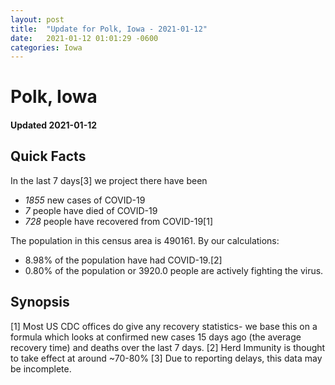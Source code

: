 ```yaml
---
layout: post
title:  "Update for Polk, Iowa - 2021-01-12"
date:   2021-01-12 01:01:29 -0600
categories: Iowa
---
```


# Polk, Iowa
#### Updated 2021-01-12

## Quick Facts

In the last 7 days[3] we project there have been
- *1855* new cases of COVID-19
- *7* people have died of COVID-19
- *728* people have recovered from COVID-19[1]

The population in this census area is 490161. By our calculations:
- 8.98% of the population have had COVID-19.[2]
- 0.80% of the population or 3920.0 people are actively fighting the virus.

## Synopsis




[1] Most US CDC offices do give any recovery statistics- we base this on a formula which looks at confirmed new cases
15 days ago (the average recovery time) and deaths over the last 7 days.
[2] Herd Immunity is thought to take effect at around ~70-80%
[3] Due to reporting delays, this data may be incomplete. 
    